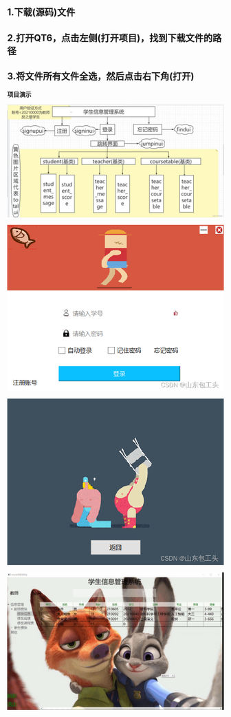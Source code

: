 ## **1.下载(源码)文件**

## **2.打开QT6，点击左侧(打开项目)，找到下载文件的路径**

## **3.将文件所有文件全选，然后点击右下角(打开)**





**项目演示**

![img](https://github.com/shandongfeng/StudentManagement/blob/master/showImages/4.jpg)

![img](https://github.com/shandongfeng/StudentManagement/blob/master/showImages/5.jpg)





![img](https://github.com/shandongfeng/StudentManagement/blob/master/showImages/6.jpg)

![img](https://github.com/shandongfeng/StudentManagement/blob/master/showImages/9d29621a2b5e4eb0ab3f4e8bef214aca.gif)
